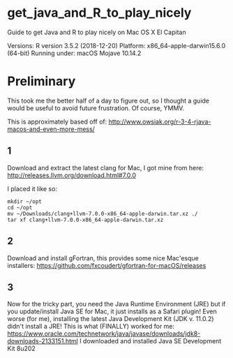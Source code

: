 # get_java_and_R_to_play_nicely
Guide to get Java and R to play nicely on Mac OS X El Capitan

Versions:
R version 3.5.2 (2018-12-20)
Platform: x86_64-apple-darwin15.6.0 (64-bit)
Running under: macOS Mojave 10.14.2

# Preliminary
This took me the better half of a day to figure out, so I thought a guide would be useful to avoid future frustration. Of course, YMMV.

This is approximately based off of: http://www.owsiak.org/r-3-4-rjava-macos-and-even-more-mess/

## 1
Download and extract the latest clang for Mac, I got mine from here: http://releases.llvm.org/download.html#7.0.0

I placed it like so:
```
mkdir ~/opt
cd ~/opt
mv ~/Downloads/clang+llvm-7.0.0-x86_64-apple-darwin.tar.xz ./
tar xf clang+llvm-7.0.0-x86_64-apple-darwin.tar.xz
```

## 2
Download and install gFortran, this provides some nice Mac'esque installers:
https://github.com/fxcoudert/gfortran-for-macOS/releases

## 3
Now for the tricky part, you need the Java Runtime Environment (JRE) but if you update/install Java SE for Mac, it just installs as a Safari plugin!
Even worse (for me), installing the latest Java Development Kit (JDK v. 11.0.2) didn't install a JRE!
This is what (FINALLY) worked for me: https://www.oracle.com/technetwork/java/javase/downloads/jdk8-downloads-2133151.html
I downloaded and installed Java SE Development Kit 8u202
